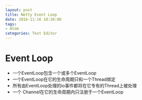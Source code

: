 ```yaml
---
layout: post
title: Netty Event Loop
date: 2016-11-16 10:20:00
tags:
- Atom
categories: Text Editor
---
```



# Event Loop

* 一个EventLoop包含一个或多个EventLoop
* 一个EventLoop在它的生命周期只和一个Thread绑定
* 所有由EventLoop处理的io事件都将在它专有的Thread上被处理
* 一个 Channel在它的生命周期内只注册于一个EventLoop

